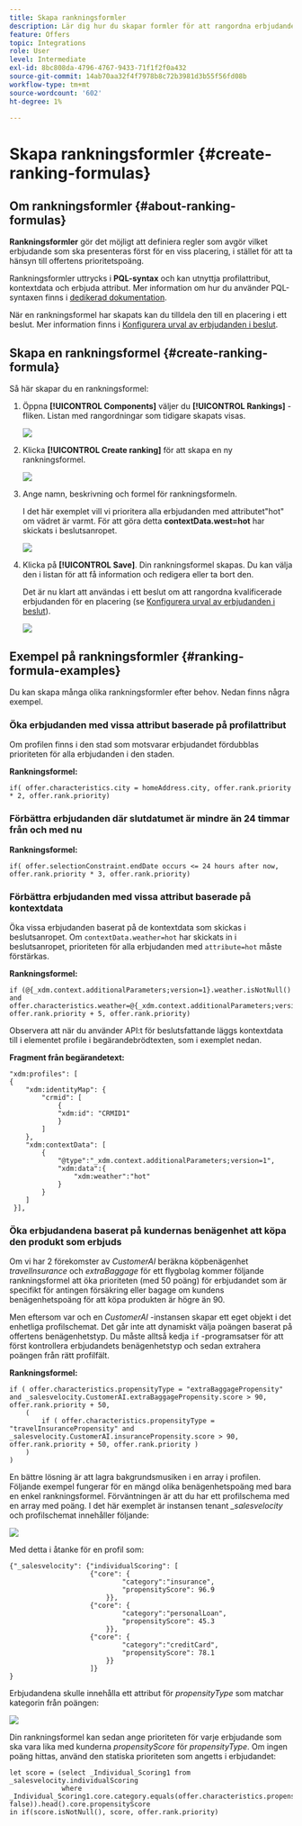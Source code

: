 ```yaml
---
title: Skapa rankningsformler
description: Lär dig hur du skapar formler för att rangordna erbjudanden
feature: Offers
topic: Integrations
role: User
level: Intermediate
exl-id: 8bc808da-4796-4767-9433-71f1f2f0a432
source-git-commit: 14ab70aa32f4f7978b8c72b3981d3b55f56fd08b
workflow-type: tm+mt
source-wordcount: '602'
ht-degree: 1%

---
```


# Skapa rankningsformler {#create-ranking-formulas}

## Om rankningsformler {#about-ranking-formulas}

**Rankningsformler** gör det möjligt att definiera regler som avgör vilket erbjudande som ska presenteras först för en viss placering, i stället för att ta hänsyn till offertens prioritetspoäng.

Rankningsformler uttrycks i **PQL-syntax** och kan utnyttja profilattribut, kontextdata och erbjuda attribut. Mer information om hur du använder PQL-syntaxen finns i [dedikerad dokumentation](https://experienceleague.adobe.com/docs/experience-platform/segmentation/pql/overview.html).

När en rankningsformel har skapats kan du tilldela den till en placering i ett beslut. Mer information finns i [Konfigurera urval av erbjudanden i beslut](../offer-activities/configure-offer-selection.md).

## Skapa en rankningsformel {#create-ranking-formula}

Så här skapar du en rankningsformel:

1. Öppna **[!UICONTROL Components]** väljer du **[!UICONTROL Rankings]** -fliken. Listan med rangordningar som tidigare skapats visas.

   ![](../assets/rankings-list.png)

1. Klicka **[!UICONTROL Create ranking]** för att skapa en ny rankningsformel.

   ![](../assets/ranking-create-formula.png)

1. Ange namn, beskrivning och formel för rankningsformeln.

   I det här exemplet vill vi prioritera alla erbjudanden med attributet&quot;hot&quot; om vädret är varmt. För att göra detta **contextData.west=hot** har skickats i beslutsanropet.

   ![](../assets/ranking-syntax.png)

1. Klicka på **[!UICONTROL Save]**. Din rankningsformel skapas. Du kan välja den i listan för att få information och redigera eller ta bort den.

   Det är nu klart att användas i ett beslut om att rangordna kvalificerade erbjudanden för en placering (se [Konfigurera urval av erbjudanden i beslut](../offer-activities/configure-offer-selection.md)).

   ![](../assets/ranking-formula-created.png)

## Exempel på rankningsformler {#ranking-formula-examples}

Du kan skapa många olika rankningsformler efter behov. Nedan finns några exempel.

<!--
Boost by offer ID

Boost the priority of an offer with the offer ID *xcore:personalized-offer:13d213cd4cb328ec* by 5.

**Ranking formula:**

```
if( offer._id = "xcore:personalized-offer:13d213cd4cb328ec", offer.rank.priority + 5, offer.rank.priority)
```

Change the offer priority based on a certain profile attribute

Set the offer priority to 30 for offer *xcore:personalized-offer:13d213cd4cb328ec* if the user lives in the city of Bondi.

**Ranking formula:**

```
if( offer._id = "xcore:personalized-offer:13d213cd4cb328ec" and homeAddress.city.equals("Bondi", false), 30, offer.rank.priority)
```

Boost multiple offers by offer ID based on the presence of a profile's segment membership

Boost the priority of offers based on whether the user is a member of a priority segment, which is configured as an attribute in the offer.

**Ranking formula:**

```
if( segmentMembership.get("ups").get(offer.characteristics.prioritySegmentId).status in (["realized","existing"]), offer.rank.priority + 10, offer.rank.priority)
```
-->

### Öka erbjudanden med vissa attribut baserade på profilattribut

Om profilen finns i den stad som motsvarar erbjudandet fördubblas prioriteten för alla erbjudanden i den staden.

**Rankningsformel:**

```
if( offer.characteristics.city = homeAddress.city, offer.rank.priority * 2, offer.rank.priority)
```

### Förbättra erbjudanden där slutdatumet är mindre än 24 timmar från och med nu

**Rankningsformel:**

```
if( offer.selectionConstraint.endDate occurs <= 24 hours after now, offer.rank.priority * 3, offer.rank.priority)
```

### Förbättra erbjudanden med vissa attribut baserade på kontextdata

Öka vissa erbjudanden baserat på de kontextdata som skickas i beslutsanropet. Om `contextData.weather=hot` har skickats in i beslutsanropet, prioriteten för alla erbjudanden med `attribute=hot` måste förstärkas.

**Rankningsformel:**

```
if (@{_xdm.context.additionalParameters;version=1}.weather.isNotNull()
and offer.characteristics.weather=@{_xdm.context.additionalParameters;version=1}.weather, offer.rank.priority + 5, offer.rank.priority)
```

Observera att när du använder API:t för beslutsfattande läggs kontextdata till i elementet profile i begärandebrödtexten, som i exemplet nedan.

**Fragment från begärandetext:**

```
"xdm:profiles": [
{
    "xdm:identityMap": {
        "crmid": [
            {
            "xdm:id": "CRMID1"
            }
        ]
    },
    "xdm:contextData": [
        {
            "@type":"_xdm.context.additionalParameters;version=1",
            "xdm:data":{
                "xdm:weather":"hot"
            }
        }
    ]
 }],
```

### Öka erbjudandena baserat på kundernas benägenhet att köpa den produkt som erbjuds

Om vi har 2 förekomster av *CustomerAI* beräkna köpbenägenhet *travelInsurance* och *extraBaggage* för ett flygbolag kommer följande rankningsformel att öka prioriteten (med 50 poäng) för erbjudandet som är specifikt för antingen försäkring eller bagage om kundens benägenhetspoäng för att köpa produkten är högre än 90.

Men eftersom var och en *CustomerAI* -instansen skapar ett eget objekt i det enhetliga profilschemat. Det går inte att dynamiskt välja poängen baserat på offertens benägenhetstyp. Du måste alltså kedja `if` -programsatser för att först kontrollera erbjudandets benägenhetstyp och sedan extrahera poängen från rätt profilfält.

**Rankningsformel:**

```
if ( offer.characteristics.propensityType = "extraBaggagePropensity" and _salesvelocity.CustomerAI.extraBaggagePropensity.score > 90, offer.rank.priority + 50,
    (
        if ( offer.characteristics.propensityType = "travelInsurancePropensity" and _salesvelocity.CustomerAI.insurancePropensity.score > 90, offer.rank.priority + 50, offer.rank.priority )
    )
)
```

En bättre lösning är att lagra bakgrundsmusiken i en array i profilen. Följande exempel fungerar för en mängd olika benägenhetspoäng med bara en enkel rankningsformel. Förväntningen är att du har ett profilschema med en array med poäng. I det här exemplet är instansen tenant *_salesvelocity* och profilschemat innehåller följande:

![](../assets/ranking-example-schema.png)

Med detta i åtanke för en profil som:

```
{"_salesvelocity": {"individualScoring": [
                    {"core": {
                            "category":"insurance",
                            "propensityScore": 96.9
                        }},
                    {"core": {
                            "category":"personalLoan",
                            "propensityScore": 45.3
                        }},
                    {"core": {
                            "category":"creditCard",
                            "propensityScore": 78.1
                        }}
                    ]}
}
```

Erbjudandena skulle innehålla ett attribut för *propensityType* som matchar kategorin från poängen:

![](../assets/ranking-example-propensityType.png)

Din rankningsformel kan sedan ange prioriteten för varje erbjudande som ska vara lika med kunderna *propensityScore* för *propensityType*. Om ingen poäng hittas, använd den statiska prioriteten som angetts i erbjudandet:

```
let score = (select _Individual_Scoring1 from _salesvelocity.individualScoring
             where _Individual_Scoring1.core.category.equals(offer.characteristics.propensityType, false)).head().core.propensityScore
in if(score.isNotNull(), score, offer.rank.priority)
```
